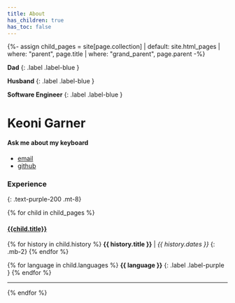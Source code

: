 ```yaml
---
title: About
has_children: true
has_toc: false
---
```

{%- assign child_pages = site[page.collection]
 | default: site.html_pages
 | where: "parent", page.title
 | where: "grand_parent", page.parent -%}

**Dad**
{: .label .label-blue }

**Husband**
{: .label .label-blue }

**Software Engineer**
{: .label .label-blue }
# Keoni Garner
#### Ask me about my keyboard

- [email](mailto:keoni_garner@yahoo.com)
- [github](https://github.com/ObiWanKeoni)
<a href="mailto:keoni_garner@yahoo.com">
  <i class="fa fa-envelope"></i>
</a>

### Experience
{: .text-purple-200 .mt-8}

{% for child in child_pages %}

#### [{{child.title}}]({{child.url}})

{% for history in child.history %}
**{{ history.title }}** | _{{ history.dates }}_
{: .mb-2}
{% endfor %}

{% for language in child.languages %}
**{{ language }}**
{: .label .label-purple }
{% endfor %}
- - -
{% endfor %}
